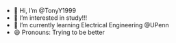 - 👋 Hi, I’m @TonyY1999
- 👀 I’m interested in study!!!
- 🌱 I’m currently learning Electrical Engineering @UPenn
- 😄 Pronouns: Trying to be better

<!---
TonyY1999/TonyY1999 is a ✨ special ✨ repository because its `README.md` (this file) appears on your GitHub profile.
You can click the Preview link to take a look at your changes.
--->
